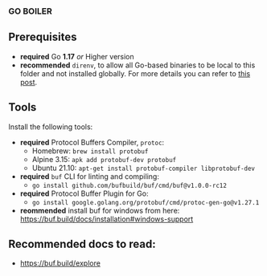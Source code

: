 ### GO BOILER

## Prerequisites

* **required** Go **1.17** _or_ Higher version
* **recommended** `direnv`, to allow all Go-based binaries to be local to this folder and not installed globally. For more details you can refer to [this post](https://mariocarrion.com/2020/11/20/golang-go-tool-direnv.html).

## Tools

Install the following tools:

* **required** Protocol Buffers Compiler, `protoc`:
    * Homebrew: `brew install protobuf`
    * Alpine 3.15: `apk add protobuf-dev protobuf`
    * Ubuntu 21.10: `apt-get install protobuf-compiler libprotobuf-dev`
* **required** `buf` CLI for linting and compiling:
    * `go install github.com/bufbuild/buf/cmd/buf@v1.0.0-rc12`
* **required** Protocol Buffer Plugin for Go:
    * `go install google.golang.org/protobuf/cmd/protoc-gen-go@v1.27.1`
* **reommended** install buf for windows from here: https://buf.build/docs/installation#windows-support

## Recommended docs to read:
* https://buf.build/explore